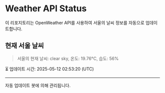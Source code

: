 
# Weather API Status

이 리포지토리는 OpenWeather API를 사용하여 서울의 날씨 정보를 자동으로 업데이트합니다.

## 현재 서울 날씨
> 서울의 현재 날씨: clear sky, 온도: 19.76°C, 습도: 56%

⏳ 업데이트 시간: 2025-05-12 02:53:20 (UTC)

---
자동 업데이트 봇에 의해 관리됩니다.

